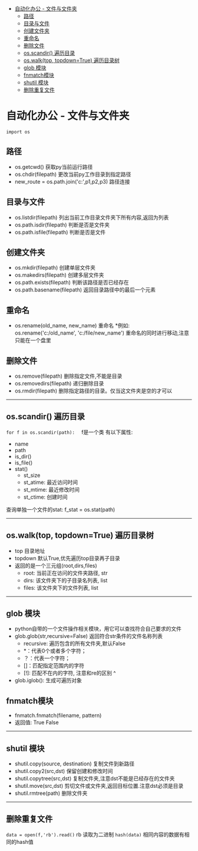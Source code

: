 - [自动化办公 - 文件与文件夹](#自动化办公---文件与文件夹)
  - [路径](#路径)
  - [目录与文件](#目录与文件)
  - [创建文件夹](#创建文件夹)
  - [重命名](#重命名)
  - [删除文件](#删除文件)
  - [os.scandir() 遍历目录](#osscandir-遍历目录)
  - [os.walk(top, topdown=True) 遍历目录树](#oswalktop-topdowntrue-遍历目录树)
  - [glob 模块](#glob-模块)
  - [fnmatch模块](#fnmatch模块)
  - [shutil 模块](#shutil-模块)
  - [删除重复文件](#删除重复文件)

# 自动化办公 - 文件与文件夹

`import os`

## 路径
* os.getcwd()  获取py当前运行路径
* os.chdir(filepath)  更改当前py工作目录到指定路径
* new_route = os.path.join('c:',p1,p2,p3)  路径连接

## 目录与文件
* os.listdir(filepath) 列出当前工作目录文件夹下所有内容,返回为列表
* os.path.isdir(filepath) 判断是否是文件夹
* os.path.isfile(filepath)  判断是否是文件

## 创建文件夹
* os.mkdir(filepath)   创建单层文件夹
* os.makedirs(filepath)  创建多层文件夹
* os.path.exists(filepath)  判断该路径是否已经存在
* os.path.basename(filepath)  返回目录路径中的最后一个元素

## 重命名
* os.rename(old_name, new_name)  重命名
  *例如: os.rename('c:/old_name', 'c:/file/new_name')  重命名的同时进行移动,注意只能在一个盘里

## 删除文件
* os.remove(filepath) 删除指定文件,不能是目录
* os.removedirs(filepath)   递归删除目录
* os.rmdir(filepath) 删除指定路径的目录。仅当这文件夹是空的才可以

---------

## os.scandir() 遍历目录
`for f in os.scandir(path):  `
f是一个类<DirEntry> 有以下属性:
  * name
  * path
  * is_dir()
  * is_file()
  * stat()
      * st_size
      * st_atime: 最近访问时间
      * st_mtime: 最近修改时间
      * st_ctime: 创建时间
    
查询单独一个文件的stat:
f_stat = os.stat(path)

----

## os.walk(top, topdown=True) 遍历目录树
* top 目录地址
* topdown 默认True,优先遍历top目录再子目录
* 返回的是一个三元组(root,dirs,files)
    * root: 当前正在访问的文件夹路径, str
    * dirs: 该文件夹下的子目录名列表, list
    * files: 该文件夹下的文件列表, list

----

## glob 模块
* python自带的一个文件操作相关模块，用它可以查找符合自己要求的文件
* glob.glob(str,recursive=False) 返回符合str条件的文件名称列表
    * recursive: 遍历包含的所有文件夹,默认False
    * *：代表0个或者多个字符；
    * ？：代表一个字符；
    * []：匹配指定范围内的字符
    * \[!\]:  匹配不在内的字符, 注意和re的区别 ^
* glob.iglob(): 生成可遍历对象

## fnmatch模块
* fnmatch.fnmatch(filename, pattern)
* 返回值: True False

-----

## shutil 模块
* shutil.copy(source, destination)  复制文件到新路径
* shutil.copy2(src,dst)  保留创建和修改时间
* shutil.copytree(src,dst)  复制文件夹,注意dst不能是已经存在的文件夹
* shutil.move(src,dst)  剪切文件或文件夹,返回目标位置.注意dst必须是目录
* shutil.rmtree(path)  删除文件夹

-----------
## 删除重复文件
`data = open(f,'rb').read()`   rb 读取为二进制
`hash(data)`  相同内容的数据有相同的hash值

